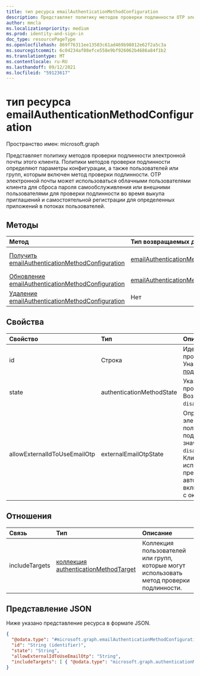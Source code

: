 ```yaml
---
title: тип ресурса emailAuthenticationMethodConfiguration
description: Представляет политику методов проверки подлинности OTP электронной почты
author: mmcla
ms.localizationpriority: medium
ms.prod: identity-and-sign-in
doc_type: resourcePageType
ms.openlocfilehash: 869f76311ee13503c61ad469b98012e62f2a5c3a
ms.sourcegitcommit: 6c04234af08efce558e9bf926062b4686a84f1b2
ms.translationtype: MT
ms.contentlocale: ru-RU
ms.lasthandoff: 09/12/2021
ms.locfileid: "59123617"
---
```

# <a name="emailauthenticationmethodconfiguration-resource-type"></a>тип ресурса emailAuthenticationMethodConfiguration

Пространство имен: microsoft.graph

Представляет политику методов проверки подлинности электронной почты этого клиента. Политики методов проверки подлинности определяют параметры конфигурации, а также пользователей или групп, которым включен метод проверки подлинности. OTP электронной почты может использоваться облачными пользователями клиента для сброса пароля самообслуживления или внешними пользователями для проверки подлинности во время выкупа приглашений и самостоятельной регистрации для определенных приложений в потоках пользователей.

## <a name="methods"></a>Методы

|Метод|Тип возвращаемых данных|Описание|
|:---|:---|:---|
|[Получить emailAuthenticationMethodConfiguration](../api/emailauthenticationmethodconfiguration-get.md)|[emailAuthenticationMethodConfiguration](../resources/emailauthenticationmethodconfiguration.md)|Ознакомьтесь с свойствами и отношениями объекта emailAuthenticationMethodConfiguration.|
|[Обновление emailAuthenticationMethodConfiguration](../api/emailauthenticationmethodconfiguration-update.md)|[emailAuthenticationMethodConfiguration](../resources/emailauthenticationmethodconfiguration.md)|Обновление свойств объекта emailAuthenticationMethodConfiguration.|
|[Удаление emailAuthenticationMethodConfiguration](../api/emailauthenticationmethodconfiguration-delete.md)|Нет|Удаляет объект emailAuthenticationMethodConfiguration.|

## <a name="properties"></a>Свойства

|Свойство|Тип|Описание|
|:---|:---|:---|
|id|Строка|Идентификатор политики метода проверки подлинности. Унаследованный от [проверки подлинностиMethodConfiguration](../resources/authenticationmethodconfiguration.md).|
|state|authenticationMethodState|Указывает, включен этот метод проверки подлинности или нет. Возможные значения: `enabled`, `disabled`.|
|allowExternalIdToUseEmailOtp|externalEmailOtpState|Определяет, является ли OTP электронной почты для внешних пользователей для проверки подлинности. Возможные значения: `default`, `enabled`, `disabled`, `unknownFutureValue`. Клиенты в состоянии, которое не использует общедоступный предварительный просмотр, автоматически будут иметь включенную OTP-почту начиная с октября `default` 2021 г.|

## <a name="relationships"></a>Отношения

|Связь|Тип|Описание|
|:---|:---|:---|
|includeTargets|[коллекция authenticationMethodTarget](../resources/authenticationmethodtarget.md)|Коллекция пользователей или групп, которые могут использовать метод проверки подлинности.|

## <a name="json-representation"></a>Представление JSON

Ниже указано представление ресурса в формате JSON.
<!-- {
  "blockType": "resource",
  "keyProperty": "id",
  "@odata.type": "microsoft.graph.emailAuthenticationMethodConfiguration",
  "baseType": "microsoft.graph.authenticationMethodConfiguration",
  "openType": false
}
-->

```json
{
  "@odata.type": "#microsoft.graph.emailAuthenticationMethodConfiguration",
  "id": "String (identifier)",
  "state": "String",
  "allowExternalIdToUseEmailOtp": "String",
  "includeTargets": [ { "@odata.type": "microsoft.graph.authenticationMethodTarget" } ]
}
```
